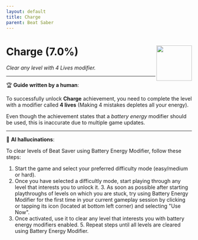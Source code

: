 ```yaml
---
layout: default
title: Charge
parent: Beat Saber
---
```


# Charge (7.0%) <img align="right" src="https://cdn.cloudflare.steamstatic.com/steamcommunity/public/images/apps/620980/59844fa38df9782abd4478db605cc50ccdcf9c07.jpg" width="96" height="96">

_Clear any level with 4 Lives modifier._

---

:trophy: **Guide written by a human**:

To successfully unlock **Charge** achievement, you need to complete the level with a modifier called **4 lives** (Making 4 mistakes depletes all your energy).

Even though the achievement states that a _battery energy_ modifier should be used, this is inaccurate due to multiple game updates.

---

:robot: **AI hallucinations**:

To clear levels of Beat Saver using Battery Energy Modifier, follow these steps:
1. Start the game and select your preferred difficulty mode (easy/medium or hard).
2. Once you have selected a difficultly mode, start playing through any level that interests you to unlock it. 3. As soon as possible after starting playthroughs of levels on which you are stuck, try using Battery Energy Modifier for the first time in your current gameplay session by clicking or tapping its icon (located at bottom left corner) and selecting "Use Now".
4. Once activated, use it to clear any level that interests you with battery energy modifiers enabled. 5. Repeat steps until all levels are cleared using Battery Energy Modifier.
